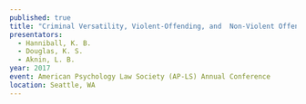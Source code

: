 ```yaml
---
published: true
title: "Criminal Versatility, Violent-Offending, and  Non-Violent Offending: Examining the Role of Boldness in Comparison with Meanness and  Disinhibition in an Offender Sample"
presentators:
  - Hanniball, K. B.
  - Douglas, K. S.
  - Aknin, L. B.
year: 2017
event: American Psychology Law Society (AP-LS) Annual Conference
location: Seattle, WA
---
```

